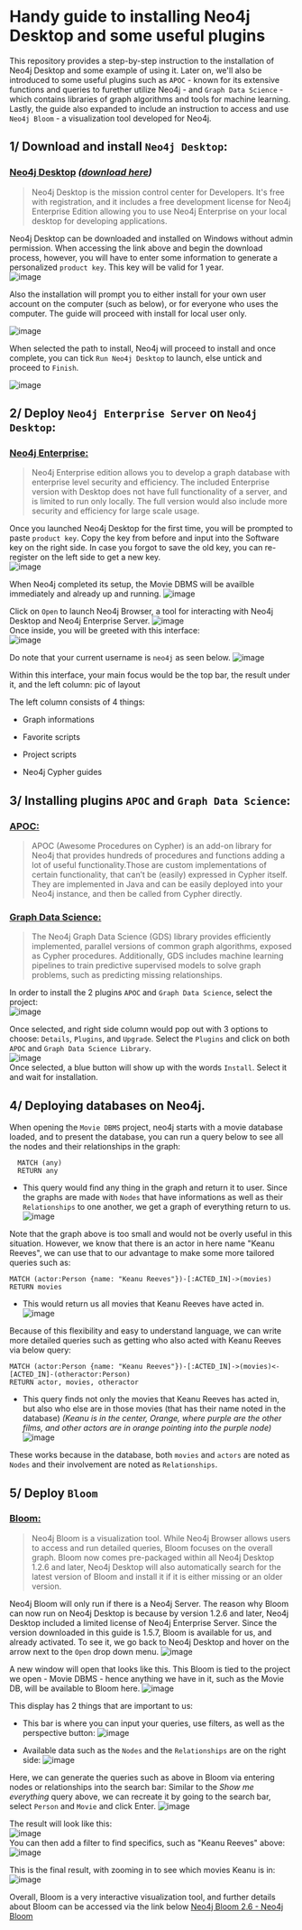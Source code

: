 # Handy guide to installing Neo4j Desktop and some useful plugins
This repository provides a step-by-step instruction to the installation of Neo4j Desktop and some example of using it. Later on, we'll also be introduced to some useful plugins such as `APOC` - known for its extensive functions and queries to furether utilize Neo4j - and `Graph Data Science` - which contains libraries of graph algorithms and tools for machine learning. Lastly, the guide also expanded to include an instruction to access and use `Neo4j Bloom` - a visualization tool developed for Neo4j.  

## 1/ Download and install `Neo4j Desktop`: 
### [Neo4j Desktop](https://neo4j.com/docs/desktop-manual/current/) *([download here](https://neo4j.com/download/))*
> Neo4j Desktop is the mission control center for Developers. It's free with registration, and it includes a free development license for Neo4j Enterprise Edition allowing you to use Neo4j Enterprise on your local desktop for developing applications.  
> 
Neo4j Desktop can be downloaded and installed on Windows without admin permission. When accessing the link above and begin the download process, however, you will have to enter some information to generate a personalized `product key`. This key will be valid for 1 year.  
![image](https://user-images.githubusercontent.com/60938608/217350562-14594681-b912-4cb6-b7ad-2082e3617a4a.png)
  
Also the installation will prompt you to either install for your own user account on the computer (such as below), or for everyone who uses the computer. The guide will proceed with install for local user only.  

![image](https://user-images.githubusercontent.com/60938608/217351282-5f736acd-8e19-4cf0-9ed1-257bca97e8ab.png)  

When selected the path to install, Neo4j will proceed to install and once complete, you can tick `Run Neo4j Desktop` to launch, else untick and proceed to `Finish`.  

![image](https://user-images.githubusercontent.com/60938608/217351306-4e2b0bd4-9d4f-4bf8-a1cc-55b99fd8fbcd.png)

## 2/ Deploy `Neo4j Enterprise Server` on `Neo4j Desktop`: 
### [Neo4j Enterprise:](https://neo4j.com/product/neo4j-graph-database/)  

> Neo4j Enterprise edition allows you to develop a graph database with enterprise level security and efficiency. The included Enterprise version with Desktop does not have full functionality of a server, and is limited to run only locally. The full version would also include more security and efficiency for large scale usage.
  
Once you launched Neo4j Desktop for the first time, you will be prompted to paste `product key`. Copy the key from before and input into the Software key on the right side. In case you forgot to save the old key, you can re-register on the left side to get a new key.  
![image](https://user-images.githubusercontent.com/60938608/217350863-29211de0-c8df-47c0-81f1-b18804d0f98d.png)

When Neo4j completed its setup, the Movie DBMS will be availble immediately and already up and running. 
![image](https://user-images.githubusercontent.com/60938608/217351243-c87b0347-26b8-4baf-a157-03fca854ed4c.png)

Click on `Open` to launch Neo4j Browser, a tool for interacting with Neo4j Desktop and Neo4j Enterprise Server. 
![image](https://user-images.githubusercontent.com/60938608/217351890-aa98d133-1bdb-4005-b6fa-dd0b7f50fdb9.png)  
Once inside, you will be greeted with this interface:  
![image](https://user-images.githubusercontent.com/60938608/217351213-bb7316f5-4172-480d-b430-59c4aea82c07.png)

Do note that your current username is `neo4j` as seen below.
![image](https://user-images.githubusercontent.com/60938608/217351021-47e61936-0d52-4e70-b655-ca4acf5165dd.png)

Within this interface, your main focus would be the top bar, the result under it, and the left column:
pic of layout

The left column consists of 4 things: 
 - Graph informations

 - Favorite scripts

 - Project scripts

 - Neo4j Cypher guides

## 3/ Installing plugins `APOC` and `Graph Data Science`: 
### [APOC:](https://neo4j.com/labs/apoc/)
> APOC (Awesome Procedures on Cypher) is an add-on library for Neo4j that provides hundreds of procedures and functions adding a lot of useful functionality.Those are custom implementations of certain functionality, that can’t be (easily) expressed in Cypher itself. They are implemented in Java and can be easily deployed into your Neo4j instance, and then be called from Cypher directly.  

### [Graph Data Science:](https://neo4j.com/docs/graph-data-science/2.3/introduction/)
> The Neo4j Graph Data Science (GDS) library provides efficiently implemented, parallel versions of common graph algorithms, exposed as Cypher procedures. Additionally, GDS includes machine learning pipelines to train predictive supervised models to solve graph problems, such as predicting missing relationships.  

In order to install the 2 plugins `APOC` and `Graph Data Science`, select the project:  
![image](https://user-images.githubusercontent.com/60938608/217351972-21bd195c-7356-4757-9e09-17a54ef14d20.png)  

Once selected, and right side column would pop out with 3 options to choose: `Details`, `Plugins`, and `Upgrade`. Select the `Plugins` and click on both `APOC` and `Graph Data Science Library`.   
![image](https://user-images.githubusercontent.com/60938608/217352202-01018d59-558a-419d-b0f9-05cf5a44404a.png)  
Once selected, a blue button will show up with the words `Install`. Select it and wait for installation.

## 4/ Deploying databases on Neo4j. 
When opening the `Movie DBMS` project, neo4j starts with a movie database loaded, and to present the database, you can run a query below to see all the nodes and their relationships in the graph:
```cypher
  MATCH (any)
  RETURN any
```
- This query would find any thing in the graph and return it to user. Since the graphs are made with `Nodes` that have informations as well as their `Relationships` to one another, we get a graph of everything return to us.
![image](https://user-images.githubusercontent.com/60938608/217366592-7314475a-207b-4174-8d59-b4abb0fb54e9.png)

Note that the graph above is too small and would not be overly useful in this situation. However, we know that there is an actor in here name "Keanu Reeves", we can use that to our advantage to make some more tailored queries such as: 
```cypher
MATCH (actor:Person {name: "Keanu Reeves"})-[:ACTED_IN]->(movies) 
RETURN movies  
```
- This would return us all movies that Keanu Reeves have acted in. 
![image](https://user-images.githubusercontent.com/60938608/217309666-eb26aef4-417d-413c-a0c1-b3892913e9fa.png)

Because of this flexibility and easy to understand language, we can write more detailed queries such as getting who also acted with Keanu Reeves via below query: 
```cypher 
MATCH (actor:Person {name: "Keanu Reeves"})-[:ACTED_IN]->(movies)<-[ACTED_IN]-(otheractor:Person) 
RETURN actor, movies, otheractor
```
- This query finds not only the movies that Keanu Reeves has acted in, but also who else are in those movies (that has their name noted in the database) *(Keanu is in the center, Orange, where purple are the other films, and other actors are in orange pointing into the purple node)*
![image](https://user-images.githubusercontent.com/60938608/217366712-b8dae2bd-d411-4eab-a0f1-2416a4b38c3a.png)

These works because in the database, both `movies` and `actors` are noted as `Nodes` and their involvement are noted as `Relationships`.

## 5/ Deploy `Bloom`
### [Bloom:](https://neo4j.com/docs/bloom-user-guide/current/)
> Neo4j Bloom is a visualization tool. While Neo4j Browser allows users to access and run detailed queries, Bloom focuses on the overall graph. Bloom now comes pre-packaged within all Neo4j Desktop 1.2.6 and later, Neo4j Desktop will also automatically search for the latest version of Bloom and install it if it is either missing or an older version.  

Neo4j Bloom will only run if there is a Neo4j Server. The reason why Bloom can now run on Neo4j Desktop is because by version 1.2.6 and later, Neo4j Desktop included a limited license of Neo4j Enterprise Server. Since the version downloaded in this guide is 1.5.7, Bloom is available for us, and already activated. To see it, we go back to Neo4j Desktop and hover on the arrow next to the `Open` drop down menu.
![image](https://user-images.githubusercontent.com/60938608/217371193-5e9cf716-d1ca-4f67-8866-60d2c03675ce.png)

A new window will open that looks like this. This Bloom is tied to the project we open - Movie DBMS - hence anything we have in it, such as the Movie DB, will be available to Bloom here. 
![image](https://user-images.githubusercontent.com/60938608/217307061-7789f9c7-5e84-4488-9b56-e4bb5ae3a7b6.png)

This display has 2 things that are important to us:
- This bar is where you can input your queries, use filters, as well as the perspective button:
![image](https://user-images.githubusercontent.com/60938608/217372261-d303fece-7421-4111-931c-848bd17f2cf1.png)

- Available data such as the `Nodes` and the `Relationships` are on the right side:
![image](https://user-images.githubusercontent.com/60938608/217371879-678b1144-eaf7-439a-b1dd-b8454d945b04.png)

Here, we can generate the queries such as above in Bloom via entering nodes or relationships into the search bar:
Similar to the *Show me everything* query above, we can recreate it by going to the search bar, select `Person` and `Movie` and click Enter.
![image](https://user-images.githubusercontent.com/60938608/217373097-7ad73b3c-e6e7-477e-82c2-d293dd7a868c.png)  

The result will look like this:  
![image](https://user-images.githubusercontent.com/60938608/217372805-f8e9bc54-ded2-4735-b945-f3deda2abed4.png)  
You can then add a filter to find specifics, such as "Keanu Reeves" above:  
![image](https://user-images.githubusercontent.com/60938608/217313619-9cadecb6-587b-4df8-a120-5e3b40218d52.png)

This is the final result, with zooming in to see which movies Keanu is in:
![image](https://user-images.githubusercontent.com/60938608/217373728-d84f5dc0-0a81-4b7a-b0ea-6a43e9b87b8d.png)

Overall, Bloom is a very interactive visualization tool, and further details about Bloom can be accessed via the link below
[Neo4j Bloom 2.6 - Neo4j Bloom](https://neo4j.com/docs/bloom-user-guide/current/)
